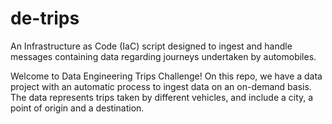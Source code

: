 # de-trips
An Infrastructure as Code (IaC) script designed to ingest and handle messages containing data regarding journeys undertaken by automobiles.

Welcome to Data Engineering Trips Challenge! On this repo, we have a data project with an automatic process to ingest data on an on-demand basis. The data represents trips taken by different vehicles, and include a city, a point of origin and a destination.
